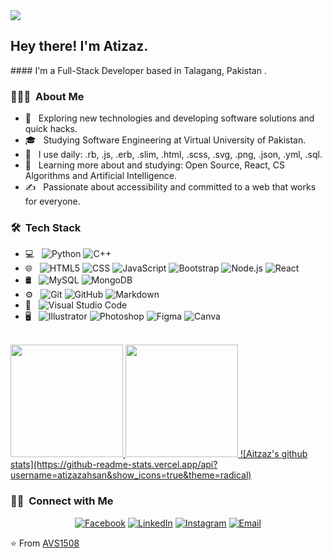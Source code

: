 <img src="https://scontent.flhe4-2.fna.fbcdn.net/v/t1.0-9/97093402_1462515870622008_303663808553943040_n.jpg?_nc_cat=104&ccb=2&_nc_sid=e3f864&_nc_eui2=AeGqqueY32KXgfdYLkDdSjYLktvPEJDyfviS288QkPJ--JHE4GrM-fJdRg1QJ4otPiDZnjFOYEMosSJCdcHtH8J3&_nc_ohc=8K-mafOQFBwAX_lGYD7&_nc_ht=scontent.flhe4-2.fna&oh=6b0e3bc69d9796c595ec2633af342f40&oe=6028A318">

<h2> Hey there! I'm Atizaz.</h2>
#### I'm a Full-Stack Developer based in Talagang, Pakistan .
<h3> 👨🏻‍💻 &nbsp;About Me </h3>

- 🤔 &nbsp; Exploring new technologies and developing software solutions and quick hacks.
- 🎓 &nbsp; Studying Software Engineering at Virtual University of Pakistan.
- 💼 &nbsp; I use daily: .rb, .js, .erb, .slim, .html, .scss, .svg, .png, .json, .yml, .sql.
- 🌱 &nbsp; Learning more about and studying: Open Source, React, CS Algorithms and Artificial Intelligence.
- ✍️ &nbsp; Passionate about accessibility and committed to a web that works for everyone.

<h3> 🛠 &nbsp;Tech Stack</h3>

- 💻 &nbsp;
  ![Python](https://img.shields.io/badge/-Python-333333?style=flat&logo=python)
  ![C++](https://img.shields.io/badge/-C++-333333?style=flat&logo=C%2B%2B&logoColor=00599C)
- 🌐 &nbsp;
  ![HTML5](https://img.shields.io/badge/-HTML5-333333?style=flat&logo=HTML5)
  ![CSS](https://img.shields.io/badge/-CSS-333333?style=flat&logo=CSS3&logoColor=1572B6)
  ![JavaScript](https://img.shields.io/badge/-JavaScript-333333?style=flat&logo=javascript)
  ![Bootstrap](https://img.shields.io/badge/-Bootstrap-333333?style=flat&logo=bootstrap&logoColor=563D7C)
  ![Node.js](https://img.shields.io/badge/-Node.js-333333?style=flat&logo=node.js)
  ![React](https://img.shields.io/badge/-React-333333?style=flat&logo=react)
- 🛢 &nbsp;
  ![MySQL](https://img.shields.io/badge/-MySQL-333333?style=flat&logo=mysql)
  ![MongoDB](https://img.shields.io/badge/-MongoDB-333333?style=flat&logo=mongodb)
- ⚙️ &nbsp;
  ![Git](https://img.shields.io/badge/-Git-333333?style=flat&logo=git)
  ![GitHub](https://img.shields.io/badge/-GitHub-333333?style=flat&logo=github)
  ![Markdown](https://img.shields.io/badge/-Markdown-333333?style=flat&logo=markdown)
- 🔧 &nbsp;
  ![Visual Studio Code](https://img.shields.io/badge/-Visual%20Studio%20Code-333333?style=flat&logo=visual-studio-code&logoColor=007ACC)
- 🖥 &nbsp;
  ![Illustrator](https://img.shields.io/badge/-Illustrator-333333?style=flat&logo=adobe-illustrator)
  ![Photoshop](https://img.shields.io/badge/-Photoshop-333333?style=flat&logo=adobe-photoshop)
  ![Figma](https://img.shields.io/badge/-figma-333333?style=flat&logo=adobe-indesign)
  ![Canva](https://img.shields.io/badge/-canva-121232?style=flat&logo=adobe-indesign)

<br/>

<a href="https://github.com/AVS1508">
  <img height="180em" src="https://github-readme-stats.vercel.app/api?username=atizazahsan=pakistan905+&show_icons=true" />
  <img height="180em" src="https://github-readme-stats.vercel.app/api/top-langs/?username=atizazahsan=pakistan905+&layout=compact" />
  ![Aitzaz's github stats](https://github-readme-stats.vercel.app/api?username=atizazahsan&show_icons=true&theme=radical)
</a>

<br/>

<h3> 🤝🏻 &nbsp;Connect with Me </h3>

<p align="center">
<a href="https://web.facebook.com/atizazahsan000"><img alt="Facebook" src="https://img.shields.io/badge/facebook-blue?style=flat-square&logo=google-chrome"></a>
<a href="https://www.linkedin.com/in/atizaz-ahsan-894557164/"><img alt="LinkedIn" src="https://img.shields.io/badge/LinkedIn-AtizazAhsan-blue?style=flat-square&logo=linkedin"></a>
<a href="https://www.instagram.com/aitazaz_ahxan/"><img alt="Instagram" src="https://img.shields.io/badge/Instagram-atizazahsan__-blue?style=flat-square&logo=instagram"></a>
<a href="mailto:atizazahsan.dev@gmail.com"><img alt="Email" src="https://img.shields.io/badge/Email-atizazahsan.dev@gmail.com-blue?style=flat-square&logo=gmail"></a>
</p>

⭐️ From [AVS1508](https://github.com/AVS1508)
